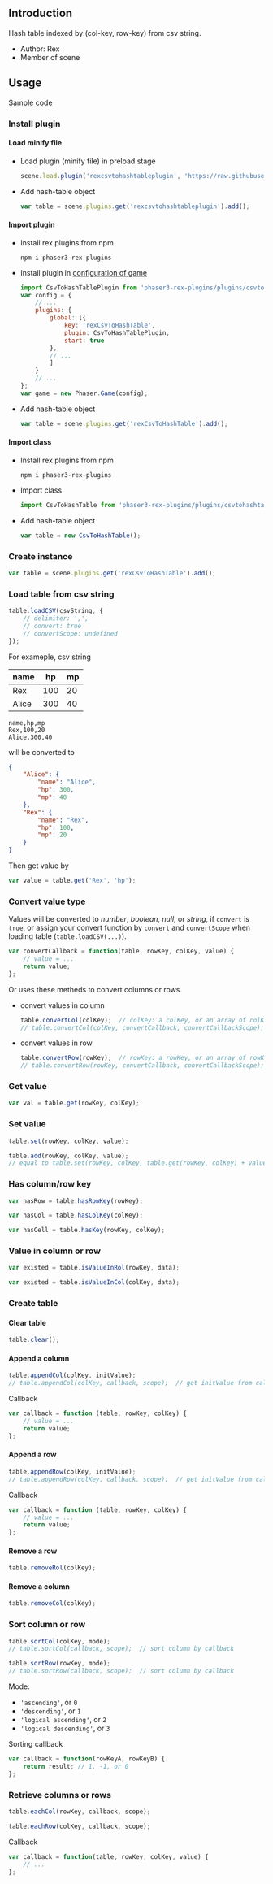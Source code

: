 ## Introduction

Hash table indexed by (col-key, row-key) from csv string.

- Author: Rex
- Member of scene

## Usage

[Sample code](https://github.com/rexrainbow/phaser3-rex-notes/tree/master/examples/csv-to-hash-table)

### Install plugin

#### Load minify file

- Load plugin (minify file) in preload stage
    ```javascript
    scene.load.plugin('rexcsvtohashtableplugin', 'https://raw.githubusercontent.com/rexrainbow/phaser3-rex-notes/master/dist/rexcsvtohashtableplugin.min.js', true);
    ```
- Add hash-table object
    ```javascript
    var table = scene.plugins.get('rexcsvtohashtableplugin').add();
    ```

#### Import plugin

- Install rex plugins from npm
    ```
    npm i phaser3-rex-plugins
    ```
- Install plugin in [configuration of game](game.md#configuration)
    ```javascript
    import CsvToHashTablePlugin from 'phaser3-rex-plugins/plugins/csvtohashtable-plugin.js';
    var config = {
        // ...
        plugins: {
            global: [{
                key: 'rexCsvToHashTable',
                plugin: CsvToHashTablePlugin,
                start: true
            },
            // ...
            ]
        }
        // ...
    };
    var game = new Phaser.Game(config);
    ```
- Add hash-table object
    ```javascript
    var table = scene.plugins.get('rexCsvToHashTable').add();
    ```

#### Import class

- Install rex plugins from npm
    ```
    npm i phaser3-rex-plugins
    ```
- Import class
    ```javascript
    import CsvToHashTable from 'phaser3-rex-plugins/plugins/csvtohashtable.js';
    ```
- Add hash-table object
    ```javascript
    var table = new CsvToHashTable();
    ```

### Create instance

```javascript
var table = scene.plugins.get('rexCsvToHashTable').add();
```

### Load table from csv string

```javascript
table.loadCSV(csvString, {
    // delimiter: ',',
    // convert: true
    // convertScope: undefined
});
```

For exameple, csv string

|name |hp |mp|
|-----|---|--|
|Rex  |100|20|
|Alice|300|40|

```raw
name,hp,mp
Rex,100,20
Alice,300,40
```

will be converted to

```json
{
    "Alice": {
        "name": "Alice",
        "hp": 300,
        "mp": 40
    },
    "Rex": {
        "name": "Rex",
        "hp": 100,
        "mp": 20
    }
}
```

Then get value by

```javascript
var value = table.get('Rex', 'hp');
```

### Convert value type

Values will be converted to *number*, *boolean*, *null*, or *string*, if `convert` is `true`, or assign your convert function by `convert` and `convertScope` when loading table (`table.loadCSV(...)`).

```javascript
var convertCallback = function(table, rowKey, colKey, value) {
    // value = ...
    return value;
};
```

Or uses these metheds to convert columns or rows.

- convert values in column
    ```javascript
    table.convertCol(colKey);  // colKey: a colKey, or an array of colKeys
    // table.convertCol(colKey, convertCallback, convertCallbackScope);
    ```
- convert values in row
    ```javascript
    table.convertRow(rowKey);  // rowKey: a rowKey, or an array of rowKeys
    // table.convertRow(rowKey, convertCallback, convertCallbackScope);
    ```

### Get value

```javascript
var val = table.get(rowKey, colKey);
```

### Set value

```javascript
table.set(rowKey, colKey, value);
```

```javascript
table.add(rowKey, colKey, value);
// equal to table.set(rowKey, colKey, table.get(rowKey, colKey) + value);
```

### Has column/row key

```javascript
var hasRow = table.hasRowKey(rowKey);
```

```javascript
var hasCol = table.hasColKey(colKey);
```

```javascript
var hasCell = table.hasKey(rowKey, colKey);
```

### Value in column or row

```javascript
var existed = table.isValueInRol(rowKey, data);
```

```javascript
var existed = table.isValueInCol(colKey, data);
```

### Create table

#### Clear table

```javascript
table.clear();
```

#### Append a column

```javascript
table.appendCol(colKey, initValue);
// table.appendCol(colKey, callback, scope);  // get initValue from callback
```

Callback

```javascript
var callback = function (table, rowKey, colKey) { 
    // value = ...
    return value;
};
```

#### Append a row

```javascript
table.appendRow(colKey, initValue);
// table.appendRow(colKey, callback, scope);  // get initValue from callback
```

Callback

```javascript
var callback = function (table, rowKey, colKey) { 
    // value = ...
    return value;
};
```

#### Remove a row

```javascript
table.removeRol(colKey);
```

#### Remove a column

```javascript
table.removeCol(colKey);
```

### Sort column or row

```javascript
table.sortCol(colKey, mode);
// table.sortCol(callback, scope);  // sort column by callback
```

```javascript
table.sortRow(rowKey, mode);
// table.sortRow(callback, scope);  // sort column by callback
```

Mode:

- `'ascending'`, or `0`
- `'descending'`, or `1`
- `'logical ascending'`, or `2`
- `'logical descending'`, or `3`

Sorting callback

```javascript
var callback = function(rowKeyA, rowKeyB) {
    return result; // 1, -1, or 0
};
```

### Retrieve columns or rows

```javascript
table.eachCol(rowKey, callback, scope);
```

```javascript
table.eachRow(colKey, callback, scope);
```

Callback

```javascript
var callback = function(table, rowKey, colKey, value) {
    // ...
};
```
